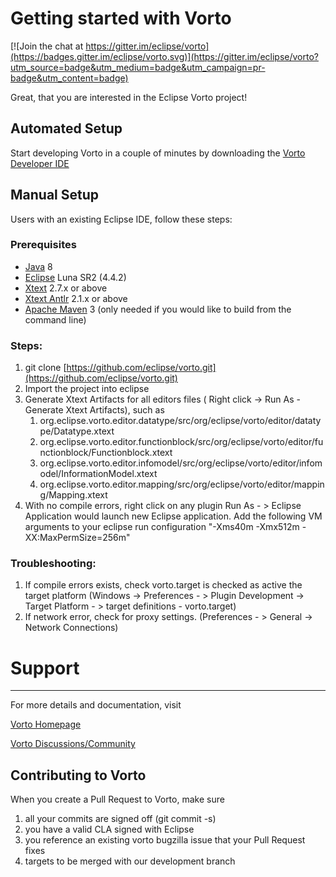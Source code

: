 # Getting started with Vorto

[![Join the chat at https://gitter.im/eclipse/vorto](https://badges.gitter.im/eclipse/vorto.svg)](https://gitter.im/eclipse/vorto?utm_source=badge&utm_medium=badge&utm_campaign=pr-badge&utm_content=badge)

Great, that you are interested in the Eclipse Vorto project!

## Automated Setup

Start developing Vorto in a couple of minutes by downloading the [Vorto Developer IDE](https://marketplace.yatta.de/profiles/qTKP)


## Manual Setup

Users with an existing Eclipse IDE, follow these steps:

### Prerequisites

 - [Java] 8
 - [Eclipse] Luna SR2 (4.4.2) 
 - [Xtext] 2.7.x or above
 - [Xtext Antlr] 2.1.x or above 
 - [Apache Maven] 3 (only needed if you would like to build from the command line)

 
### Steps:

  1. git clone [https://github.com/eclipse/vorto.git](https://github.com/eclipse/vorto.git)
  2. Import the project into eclipse 
  3. Generate Xtext Artifacts for all editors files ( Right click -> Run As - Generate Xtext Artifacts), such as
	  1. org.eclipse.vorto.editor.datatype/src/org/eclipse/vorto/editor/datatype/Datatype.xtext
	  2. org.eclipse.vorto.editor.functionblock/src/org/eclipse/vorto/editor/functionblock/Functionblock.xtext
	  3. org.eclipse.vorto.editor.infomodel/src/org/eclipse/vorto/editor/infomodel/InformationModel.xtext
	  4. org.eclipse.vorto.editor.mapping/src/org/eclipse/vorto/editor/mapping/Mapping.xtext 	   
  4. With no compile errors, right click on any plugin Run As - > Eclipse Application would launch new Eclipse application. Add the following VM arguments to your eclipse run configuration
  "-Xms40m -Xmx512m -XX:MaxPermSize=256m"


### Troubleshooting:

  1. If compile errors exists, check vorto.target is checked as active the target platform (Windows -> Preferences - > Plugin Development -> Target Platform - > target definitions - vorto.target)
  2. If network error, check for proxy settings. (Preferences - > General -> Network Connections)  

# Support
-------
For more details and documentation, 
visit 

[Vorto Homepage](http://www.eclipse.org/vorto)

[Vorto Discussions/Community](http://www.eclipse.org/vorto/community.html) 


[Java]:  http://www.oracle.com/technetwork/java/javase/downloads/index.html
[Eclipse]: http://www.eclipse.org/downloads/
[Xtext]: http://www.eclipse.org/Xtext/download.html
[Xtext Antlr]: http://download.itemis.com/updates/
[Apache Maven]: https://maven.apache.org/download.cgi  
  
Contributing to Vorto
---------------------

When you create a Pull Request to Vorto, make sure 

1. all your commits are signed off (git commit -s)
2. you have a valid CLA signed with Eclipse
3. you reference an existing vorto bugzilla issue that your Pull Request fixes
4. targets to be merged with our development branch

